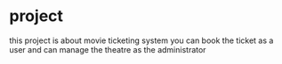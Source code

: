 # project
this project is about movie ticketing system 
you can book the ticket as a user 
and can manage the theatre as the administrator 
